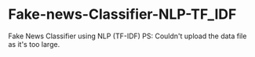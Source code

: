 # Fake-news-Classifier-NLP-TF_IDF
Fake News Classifier using NLP (TF-IDF)
PS: Couldn't upload the data file as it's too large.
